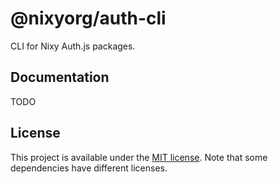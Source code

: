 # @nixyorg/auth-cli

CLI for Nixy Auth.js packages.

## Documentation

TODO

## License

This project is available under the [MIT license](../../LICENSE.md). Note that some dependencies have different licenses.
